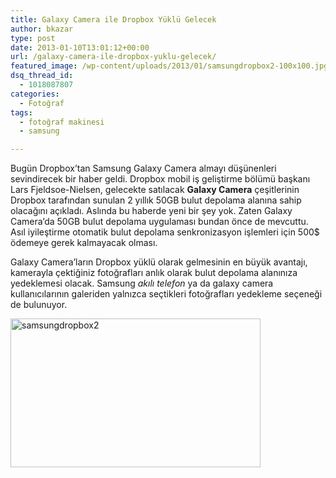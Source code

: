 ```yaml
---
title: Galaxy Camera ile Dropbox Yüklü Gelecek
author: bkazar
type: post
date: 2013-01-10T13:01:12+00:00
url: /galaxy-camera-ile-dropbox-yuklu-gelecek/
featured_image: /wp-content/uploads/2013/01/samsungdropbox2-100x100.jpg
dsq_thread_id:
  - 1018087807
categories:
  - Fotoğraf
tags:
  - fotoğraf makinesi
  - samsung

---
```

Bugün Dropbox’tan Samsung Galaxy Camera almayı düşünenleri sevindirecek bir haber geldi. Dropbox mobil iş geliştirme bölümü başkanı Lars Fjeldsoe-Nielsen, gelecekte satılacak **Galaxy Camera** çeşitlerinin Dropbox tarafından sunulan 2 yıllık 50GB bulut depolama alanına sahip olacağını açıkladı. Aslında bu haberde yeni bir şey yok. Zaten Galaxy Camera’da 50GB bulut depolama uygulaması bundan önce de mevcuttu. Asıl iyileştirme otomatik bulut depolama senkronizasyon işlemleri için 500$ ödemeye gerek kalmayacak olması.

Galaxy Camera&#8217;ların Dropbox yüklü olarak gelmesinin en büyük avantajı, kamerayla çektiğiniz fotoğrafları anlık olarak bulut depolama alanınıza yedeklemesi olacak. Samsung _akılı telefon_ ya da galaxy camera kullanıcılarının galeriden yalnızca seçtikleri fotoğrafları yedekleme seçeneği de bulunuyor.

<img class="aligncenter size-large wp-image-10675" alt="samsungdropbox2" src="https://www.murekkep.org/wp-content/uploads/2013/01/samsungdropbox2-400x238.jpg" width="400" height="238" srcset="https://www.murekkep.org/wp-content/uploads/2013/01/samsungdropbox2-400x238.jpg 400w, https://www.murekkep.org/wp-content/uploads/2013/01/samsungdropbox2-50x29.jpg 50w, https://www.murekkep.org/wp-content/uploads/2013/01/samsungdropbox2-125x74.jpg 125w, https://www.murekkep.org/wp-content/uploads/2013/01/samsungdropbox2-300x178.jpg 300w, https://www.murekkep.org/wp-content/uploads/2013/01/samsungdropbox2-512x305.jpg 512w, https://www.murekkep.org/wp-content/uploads/2013/01/samsungdropbox2.jpg 620w" sizes="(max-width: 400px) 100vw, 400px" />